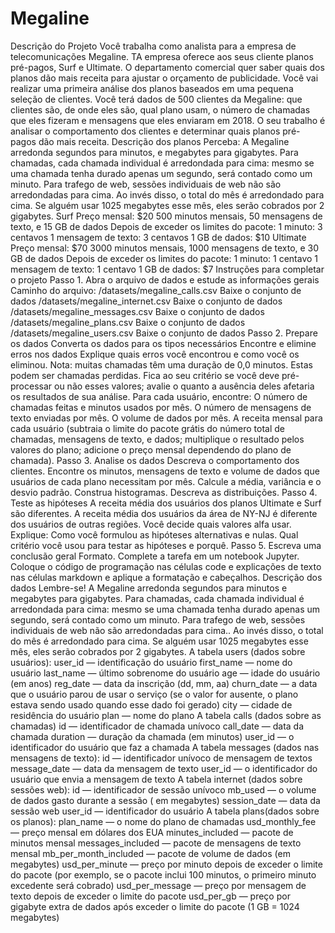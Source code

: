 # Megaline
Descrição do Projeto
Você trabalha como analista para a empresa de telecomunicações Megaline. TA empresa oferece aos seus cliente planos pré-pagos, Surf e Ultimate. O departamento comercial quer saber quais dos planos dão mais receita para ajustar o orçamento de publicidade.
Você vai realizar uma primeira análise dos planos baseados em uma pequena seleção de clientes. Você terá dados de 500 clientes da Megaline: que clientes são, de onde eles são, qual plano usam, o número de chamadas que eles fizeram e mensagens que eles enviaram em 2018. O seu trabalho é analisar o comportamento dos clientes e determinar quais planos pré-pagos dão mais receita.
Descrição dos planos
Perceba: A Megaline arredonda segundos para minutos, e megabytes para gigabytes. Para chamadas, cada chamada individual é arredondada para cima: mesmo se uma chamada tenha durado apenas um segundo, será contado como um minuto. Para trafego de web, sessões individuais de web não são arredondadas para cima. Ao invés disso, o total do mês é arredondado para cima. Se alguém usar 1025 megabytes esse mês, eles serão cobrados por 2 gigabytes.
Surf
Preço mensal: $20
500 minutos mensais, 50 mensagens de texto, e 15 GB de dados
Depois de exceder os limites do pacote:
1 minuto: 3 centavos
1 mensagem de texto: 3 centavos
1 GB de dados: $10
Ultimate
Preço mensal: $70
3000 minutos mensais, 1000 mensagens de texto, e 30 GB de dados
Depois de exceder os limites do pacote:
1 minuto: 1 centavo
1 mensagem de texto: 1 centavo
1 GB de dados: $7
Instruções para completar o projeto
Passo 1. Abra o arquivo de dados e estude as informações gerais
Caminho do arquivo:
/datasets/megaline_calls.csv Baixe o conjunto de dados
/datasets/megaline_internet.csv Baixe o conjunto de dados
/datasets/megaline_messages.csv Baixe o conjunto de dados
/datasets/megaline_plans.csv Baixe o conjunto de dados
/datasets/megaline_users.csv Baixe o conjunto de dados
Passo 2. Prepare os dados
Converta os dados para os tipos necessários
Encontre e elimine erros nos dados
Explique quais erros você encontrou e como você os eliminou. Nota: muitas chamadas têm uma duração de 0,0 minutos. Estas podem ser chamadas perdidas. Fica ao seu critério se você deve pré-processar ou não esses valores; avalie o quanto a ausência deles afetaria os resultados de sua análise.
Para cada usuário, encontre:
O número de chamadas feitas e minutos usados por mês.
O número de mensagens de texto enviadas por mês.
O volume de dados por mês.
A receita mensal para cada usuário (subtraia o limite do pacote grátis do número total de chamadas, mensagens de texto, e dados; multiplique o resultado pelos valores do plano; adicione o preço mensal dependendo do plano de chamada).
Passo 3. Analise os dados
Descreva o comportamento dos clientes. Encontre os minutos, mensagens de texto e volume de dados que usuários de cada plano necessitam por mês. Calcule a média, variância e o desvio padrão. Construa histogramas. Descreva as distribuições.
Passo 4. Teste as hipóteses
A receita média dos usuários dos planos Ultimate e Surf são diferentes.
A receita média dos usuários da área de NY-NJ é diferente dos usuários de outras regiões.
Você decide quais valores alfa usar.
Explique:
Como você formulou as hipóteses alternativas e nulas.
Qual critério você usou para testar as hipóteses e porquê.
Passo 5. Escreva uma conclusão geral
Formato. Complete a tarefa em um notebook Jupyter. Coloque o código de programação nas células code e explicações de texto nas células markdown e aplique a formatação e cabeçalhos.
Descrição dos dados
Lembre-se! A Megaline arredonda segundos para minutos e megabytes para gigabytes. Para chamadas, cada chamada individual é arredondada para cima: mesmo se uma chamada tenha durado apenas um segundo, será contado como um minuto. Para trafego de web, sessões individuais de web não são arredondadas para cima.. Ao invés disso, o total do mês é arredondado para cima. Se alguém usar 1025 megabytes esse mês, eles serão cobrados por 2 gigabytes.
A tabela users (dados sobre usuários):
user_id — identificação do usuário
first_name — nome do usuário
last_name — último sobrenome do usuário
age — idade do usuário (em anos)
reg_date — data da inscrição (dd, mm, aa)
churn_date — a data que o usuário parou de usar o serviço (se o valor for ausente, o plano estava sendo usado quando esse dado foi gerado)
city — cidade de residência do usuário
plan — nome do plano
A tabela calls (dados sobre as chamadas)
id — identificador de chamada unívoco
call_date — data da chamada
duration — duração da chamada (em minutos)
user_id — o identificador do usuário que faz a chamada
A tabela messages (dados nas mensagens de texto):
id — identificador unívoco de mensagem de textos
message_date — data da mensagem de texto
user_id — o identificador do usuário que envia a mensagem de texto
A tabela internet (dados sobre sessões web):
id — identificador de sessão unívoco
mb_used — o volume de dados gasto durante a sessão ( em megabytes)
session_date — data da sessão web
user_id — identificador do usuário
A tabela plans(dados sobre os planos):
plan_name — o nome do plano de chamadas
usd_monthly_fee — preço mensal em dólares dos EUA
minutes_included — pacote de minutos mensal
messages_included — pacote de mensagens de texto mensal
mb_per_month_included — pacote de volume de dados (em megabytes)
usd_per_minute — preço por minuto depois de exceder o limite do pacote (por exemplo, se o pacote inclui 100 minutos, o primeiro minuto excedente será cobrado)
usd_per_message — preço por mensagem de texto depois de exceder o limite do pacote
usd_per_gb — preço por gigabyte extra de dados após exceder o limite do pacote (1 GB = 1024 megabytes)
